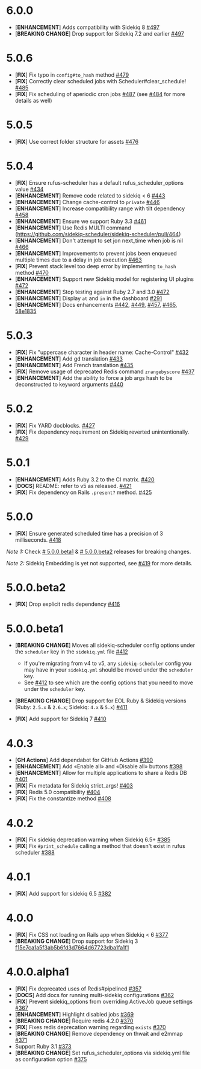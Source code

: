 # 6.0.0
  - [**ENHANCEMENT**] Adds compatibility with Sidekiq 8 [#497](https://github.com/sidekiq-scheduler/sidekiq-scheduler/pull/497)
  - [**BREAKING CHANGE**] Drop support for Sidekiq 7.2 and earlier [#497](https://github.com/sidekiq-scheduler/sidekiq-scheduler/pull/498)

# 5.0.6
  - [**FIX**] Fix typo in `config#to_hash` method [#479](https://github.com/sidekiq-scheduler/sidekiq-scheduler/pull/479)
  - [**FIX**] Correctly clear scheduled jobs with Scheduler#clear_schedule! [#485](https://github.com/sidekiq-scheduler/sidekiq-scheduler/pull/485)
  - [**FIX**] Fix scheduling of aperiodic cron jobs [#487](https://github.com/sidekiq-scheduler/sidekiq-scheduler/pull/487) (see [#484](https://github.com/sidekiq-scheduler/sidekiq-scheduler/pull/484) for more details as well)

# 5.0.5
  - [**FIX**] Use correct folder structure for assets [#476](https://github.com/sidekiq-scheduler/sidekiq-scheduler/pull/476)

# 5.0.4
  - [**FIX**] Ensure rufus-scheduler has a default rufus_scheduler_options value [#434](https://github.com/sidekiq-scheduler/sidekiq-scheduler/issues/426)
  - [**ENHANCEMENT**] Remove code related to sidekiq < 6 [#443](https://github.com/sidekiq-scheduler/sidekiq-scheduler/pull/443)
  - [**ENHANCEMENT**] Change cache-control to `private` [#446](https://github.com/sidekiq-scheduler/sidekiq-scheduler/pull/446)
  - [**ENHANCEMENT**] Increase compatibility range with tilt dependency [#458](https://github.com/sidekiq-scheduler/sidekiq-scheduler/pull/458)
  - [**ENHANCEMENT**] Ensure we support Ruby 3.3 [#461](https://github.com/sidekiq-scheduler/sidekiq-scheduler/pull/461)
  - [**ENHANCEMENT**] Use Redis MULTI command (https://github.com/sidekiq-scheduler/sidekiq-scheduler/pull/464)
  - [**ENHANCEMENT**] Don't attempt to set jon next_time when job is nil [#466](https://github.com/sidekiq-scheduler/sidekiq-scheduler/pull/466)
  - [**ENHANCEMENT**] Improvements to prevent jobs been enqueued multiple times due to a delay in job execution [#463](https://github.com/sidekiq-scheduler/sidekiq-scheduler/pull/463)
  - [**FIX**] Prevent stack level too deep error by implementing `to_hash` method [#470](https://github.com/sidekiq-scheduler/sidekiq-scheduler/pull/470)
  - [**ENHANCEMENT**] Support new Sidekiq model for registering UI plugins [#472](https://github.com/sidekiq-scheduler/sidekiq-scheduler/pull/472)
  - [**ENHANCEMENT**] Stop testing against Ruby 2.7 and 3.0 [#472](https://github.com/sidekiq-scheduler/sidekiq-scheduler/pull/472#discussion_r1663197863)
  - [**ENHANCEMENT**] Display `at` and `in` in the dashboard [#291](https://github.com/sidekiq-scheduler/sidekiq-scheduler/pull/291)
  - [**ENHANCEMENT**] Docs enhancements [#442](https://github.com/sidekiq-scheduler/sidekiq-scheduler/pull/442), [#449](https://github.com/sidekiq-scheduler/sidekiq-scheduler/pull/449), [#457](https://github.com/sidekiq-scheduler/sidekiq-scheduler/pull/457), [#465](https://github.com/sidekiq-scheduler/sidekiq-scheduler/pull/465), [58e1835](https://github.com/sidekiq-scheduler/sidekiq-scheduler/commit/58e18351054fc3c264b2b5a684173316f674c386)


# 5.0.3

  - [**FIX**] Fix "uppercase character in header name: Cache-Control" [#432](https://github.com/sidekiq-scheduler/sidekiq-scheduler/pull/432)
  - [**ENHANCEMENT**] Add gd translation [#433](https://github.com/sidekiq-scheduler/sidekiq-scheduler/pull/433)
  - [**ENHANCEMENT**] Add French translation [#435](https://github.com/sidekiq-scheduler/sidekiq-scheduler/pull/435)
  - [**FIX**] Remove usage of deprecated Redis command `zrangebyscore` [#437](https://github.com/sidekiq-scheduler/sidekiq-scheduler/pull/437)
  - [**ENHANCEMENT**] Add the ability to force a job args hash to be deconstructed to keyword arguments [#440](https://github.com/sidekiq-scheduler/sidekiq-scheduler/pull/440)

# 5.0.2

  - [**FIX**] Fix YARD docblocks. [#427](https://github.com/sidekiq-scheduler/sidekiq-scheduler/pull/427)
  - [**FIX**] Fix dependency requirement on Sidekiq reverted unintentionally. [#429](https://github.com/sidekiq-scheduler/sidekiq-scheduler/issues/429)

# 5.0.1

  - [**ENHANCEMENT**] Adds Ruby 3.2 to the CI matrix. [#420](https://github.com/sidekiq-scheduler/sidekiq-scheduler/pull/420)
  - [**DOCS**] README: refer to v5 as released. [#421](https://github.com/sidekiq-scheduler/sidekiq-scheduler/pull/421)
  - [**FIX**] Fix dependency on Rails `.present?` method. [#425](https://github.com/sidekiq-scheduler/sidekiq-scheduler/pull/425)

# 5.0.0

  - [**FIX**] Ensure generated scheduled time has a precision of 3 milliseconds. [#418](https://github.com/sidekiq-scheduler/sidekiq-scheduler/pull/418)

*Note 1:* Check [# 5.0.0.beta1](#500beta1) & [# 5.0.0.beta2](#500beta2) releases for breaking changes.

*Note 2:* Sidekiq Embedding is yet not supported, see [#419](https://github.com/sidekiq-scheduler/sidekiq-scheduler/issues/419) for more details.


# 5.0.0.beta2

  - [**FIX**] Drop explicit redis dependency [#416](https://github.com/sidekiq-scheduler/sidekiq-scheduler/pull/416)

# 5.0.0.beta1

- [**BREAKING CHANGE**] Moves all sidekiq-scheduler config options under the `scheduler` key in the `sidekiq.yml` file [#412](https://github.com/sidekiq-scheduler/sidekiq-scheduler/pull/412)
  - If you're migrating from v4 to v5, any `sidekiq-scheduler` config you may have in your `sidekiq.yml` should be moved under the `scheduler` key.
  - See [#412](https://github.com/sidekiq-scheduler/sidekiq-scheduler/pull/412) to see which are the config options that you need to move under the `scheduler` key.

- [**BREAKING CHANGE**] Drop support for EOL Ruby & Sidekiq versions (Ruby: `2.5.x` & `2.6.x`; Sidekiq: `4.x` & `5.x`) [#411](https://github.com/sidekiq-scheduler/sidekiq-scheduler/pull/411)

- [**FIX**] Add support for Sidekiq 7 [#410](https://github.com/sidekiq-scheduler/sidekiq-scheduler/pull/410)


# 4.0.3

- [**GH Actions**] Add dependabot for GitHub Actions [#390](https://github.com/sidekiq-scheduler/sidekiq-scheduler/pull/390)
- [**ENHANCEMENT**] Add «Enable all» and «Disable all» buttons [#398](https://github.com/sidekiq-scheduler/sidekiq-scheduler/pull/398)
- [**ENHANCEMENT**] Allow for multiple applications to share a Redis DB [#401](https://github.com/sidekiq-scheduler/sidekiq-scheduler/pull/401)
- [**FIX**] Fix metadata for Sidekiq strict_args! [#403](https://github.com/sidekiq-scheduler/sidekiq-scheduler/pull/403)
- [**FIX**] Redis 5.0 compatibility [#404](https://github.com/sidekiq-scheduler/sidekiq-scheduler/pull/404)
- [**FIX**] Fix the constantize method [#408](https://github.com/sidekiq-scheduler/sidekiq-scheduler/pull/408)

# 4.0.2

- [**FIX**] Fix sidekiq deprecation warning when Sidekiq 6.5+ [#385](https://github.com/sidekiq-scheduler/sidekiq-scheduler/pull/385)
- [**FIX**] Fix `#print_schedule` calling a method that doesn't exist in rufus scheduler [#388](https://github.com/sidekiq-scheduler/sidekiq-scheduler/pull/388)

# 4.0.1

- [**FIX**] Add support for sidekiq 6.5 [#382](https://github.com/sidekiq-scheduler/sidekiq-scheduler/pull/382)

# 4.0.0

- [**FIX**] Fix CSS not loading on Rails app when Sidekiq < 6 [#377](https://github.com/sidekiq-scheduler/sidekiq-scheduler/pull/377)
- [**BREAKING CHANGE**] Drop support for Sidekiq 3 [f15e7ca1a5f3ab5b6fd3d7664d67723dba1fa1f1](https://github.com/sidekiq-scheduler/sidekiq-scheduler/commit/f15e7ca1a5f3ab5b6fd3d7664d67723dba1fa1f1)

# 4.0.0.alpha1

- [**FIX**] Fix deprecated uses of Redis#pipelined [#357](https://github.com/sidekiq-scheduler/sidekiq-scheduler/pull/357)
- [**DOCS**] Add docs for running multi-sidekiq configurations [#362](https://github.com/sidekiq-scheduler/sidekiq-scheduler/pull/362)
- [**FIX**] Prevent sidekiq_options from overriding ActiveJob queue settings [#367](https://github.com/sidekiq-scheduler/sidekiq-scheduler/pull/367)
- [**ENHANCEMENT**] Highlight disabled jobs [#369](https://github.com/sidekiq-scheduler/sidekiq-scheduler/pull/369)
- [**BREAKING CHANGE**] Require redis 4.2.0 [#370](https://github.com/sidekiq-scheduler/sidekiq-scheduler/pull/370)
- [**FIX**] Fixes redis deprecation warning regarding `exists` [#370](https://github.com/sidekiq-scheduler/sidekiq-scheduler/pull/370)
- [**BREAKING CHANGE**] Remove dependency on thwait and e2mmap [#371](https://github.com/sidekiq-scheduler/sidekiq-scheduler/pull/371)
- Support Ruby 3.1 [#373](https://github.com/sidekiq-scheduler/sidekiq-scheduler/pull/373)
- [**BREAKING CHANGE**] Set rufus_scheduler_options via sidekiq.yml file as configuration option [#375](https://github.com/sidekiq-scheduler/sidekiq-scheduler/pull/375)
